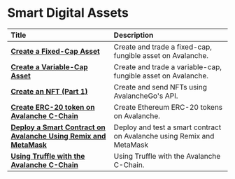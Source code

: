 # Smart Digital Assets

| Title | Description |
| :--- | :--- |
| [**Create a Fixed-Cap Asset**](create-a-fix-cap-asset.md) | Create and trade a fixed-cap, fungible asset on Avalanche. |
| [**Create a Variable-Cap Asset**](creating-a-variable-cap-asset.md) | Create and trade a variable-cap, fungible asset on Avalanche. |
| [**Create an NFT \(Part 1\)**](creating-a-nft-part-1.md) | Create and send NFTs using AvalancheGo's API. |
| [**Create ERC-20 token on Avalanche C-Chain**](create-erc-20-token-on-avalanche-c-chain.md) | Create Ethereum ERC-20 tokens on Avalanche. |
| [**Deploy a Smart Contract on Avalanche Using Remix and MetaMask**](deploy-a-smart-contract-on-avalanche-using-remix-and-metamask.md) | Deploy and test a smart contract on Avalanche using Remix and MetaMask |
| [**Using Truffle with the Avalanche C-Chain**](using-truffle-with-the-avalanche-c-chain.md) | Using Truffle with the Avalanche C-Chain. |
